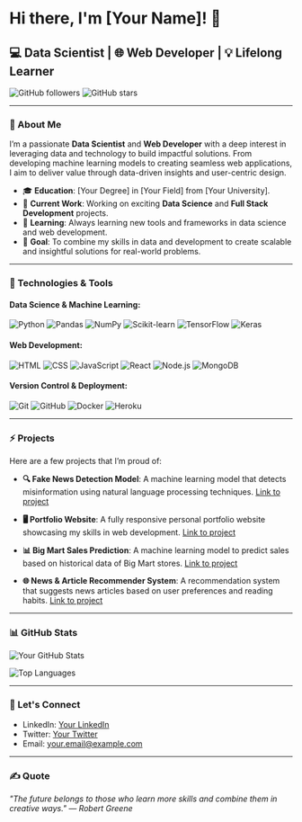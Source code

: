 # Hi there, I'm [Your Name]! 👋 

## 💻 Data Scientist | 🌐 Web Developer | 💡 Lifelong Learner 

![GitHub followers](https://img.shields.io/github/followers/yourusername?style=social) 
![GitHub stars](https://img.shields.io/github/stars/yourusername?style=social)

---

### 🚀 About Me

I’m a passionate **Data Scientist** and **Web Developer** with a deep interest in leveraging data and technology to build impactful solutions. From developing machine learning models to creating seamless web applications, I aim to deliver value through data-driven insights and user-centric design.

- 🎓 **Education**: [Your Degree] in [Your Field] from [Your University].
- 💼 **Current Work**: Working on exciting **Data Science** and **Full Stack Development** projects.
- 🌱 **Learning**: Always learning new tools and frameworks in data science and web development.
- 🎯 **Goal**: To combine my skills in data and development to create scalable and insightful solutions for real-world problems.

---

### 🧰 Technologies & Tools

#### Data Science & Machine Learning:
![Python](https://img.shields.io/badge/-Python-05122A?style=flat&logo=python) 
![Pandas](https://img.shields.io/badge/-Pandas-05122A?style=flat&logo=pandas) 
![NumPy](https://img.shields.io/badge/-NumPy-05122A?style=flat&logo=numpy) 
![Scikit-learn](https://img.shields.io/badge/-Scikit%20Learn-05122A?style=flat&logo=scikit-learn) 
![TensorFlow](https://img.shields.io/badge/-TensorFlow-05122A?style=flat&logo=tensorflow) 
![Keras](https://img.shields.io/badge/-Keras-05122A?style=flat&logo=keras)

#### Web Development:
![HTML](https://img.shields.io/badge/-HTML5-05122A?style=flat&logo=html5) 
![CSS](https://img.shields.io/badge/-CSS3-05122A?style=flat&logo=css3&logoColor=1572B6) 
![JavaScript](https://img.shields.io/badge/-JavaScript-05122A?style=flat&logo=javascript) 
![React](https://img.shields.io/badge/-React-05122A?style=flat&logo=react) 
![Node.js](https://img.shields.io/badge/-Node.js-05122A?style=flat&logo=node.js) 
![MongoDB](https://img.shields.io/badge/-MongoDB-05122A?style=flat&logo=mongodb)

#### Version Control & Deployment:
![Git](https://img.shields.io/badge/-Git-05122A?style=flat&logo=git) 
![GitHub](https://img.shields.io/badge/-GitHub-05122A?style=flat&logo=github) 
![Docker](https://img.shields.io/badge/-Docker-05122A?style=flat&logo=docker) 
![Heroku](https://img.shields.io/badge/-Heroku-05122A?style=flat&logo=heroku)

---

### ⚡ Projects

Here are a few projects that I’m proud of:

- **🔍 Fake News Detection Model**: A machine learning model that detects misinformation using natural language processing techniques. [Link to project](https://github.com/yourusername/fake-news-detection)
  
- **🖥️ Portfolio Website**: A fully responsive personal portfolio website showcasing my skills in web development. [Link to project](https://yourportfolio.com)

- **📊 Big Mart Sales Prediction**: A machine learning model to predict sales based on historical data of Big Mart stores. [Link to project](https://github.com/yourusername/big-mart-sales-prediction)

- **🌐 News & Article Recommender System**: A recommendation system that suggests news articles based on user preferences and reading habits. [Link to project](https://github.com/yourusername/news-article-recommender)

---

### 📊 GitHub Stats

![Your GitHub Stats](https://github-readme-stats.vercel.app/api?username=yourusername&show_icons=true&hide_border=true&theme=radical)

![Top Languages](https://github-readme-stats.vercel.app/api/top-langs/?username=yourusername&layout=compact&hide_border=true&theme=radical)

---

### 💬 Let's Connect

- LinkedIn: [Your LinkedIn](https://www.linkedin.com/in/yourusername/)
- Twitter: [Your Twitter](https://twitter.com/yourusername)
- Email: [your.email@example.com](mailto:your.email@example.com)

---

### ✍️ Quote

*"The future belongs to those who learn more skills and combine them in creative ways." — Robert Greene*

